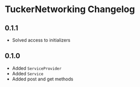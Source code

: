 # TuckerNetworking Changelog

## 0.1.1

- Solved access to initializers
 
## 0.1.0

- Added `ServiceProvider`
- Added `Service`
- Added post and get methods
